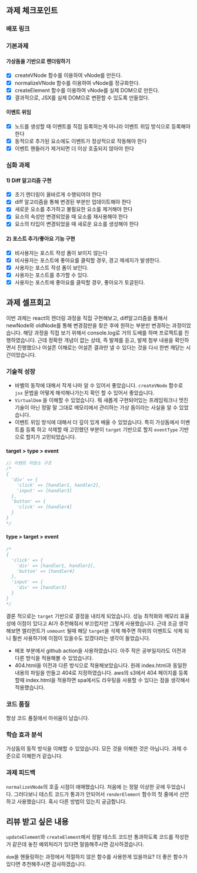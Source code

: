 ## 과제 체크포인트
### 배포 링크

<!--
배포 링크를 적어주세요
예시: https://<username>.github.io/front-5th-chapter1-1/

배포가 완료되지 않으면 과제를 통과할 수 없습니다.
배포 후에 정상 작동하는지 확인해주세요.
-->

### 기본과제

#### 가상돔을 기반으로 렌더링하기

- [x] createVNode 함수를 이용하여 vNode를 만든다.
- [x] normalizeVNode 함수를 이용하여 vNode를 정규화한다.
- [x] createElement 함수를 이용하여 vNode를 실제 DOM으로 만든다.
- [x] 결과적으로, JSX를 실제 DOM으로 변환할 수 있도록 만들었다.

#### 이벤트 위임

- [x] 노드를 생성할 때 이벤트를 직접 등록하는게 아니라 이벤트 위임 방식으로 등록해야 한다
- [x] 동적으로 추가된 요소에도 이벤트가 정상적으로 작동해야 한다
- [x] 이벤트 핸들러가 제거되면 더 이상 호출되지 않아야 한다

### 심화 과제

#### 1) Diff 알고리즘 구현

- [x] 초기 렌더링이 올바르게 수행되어야 한다
- [x] diff 알고리즘을 통해 변경된 부분만 업데이트해야 한다
- [x] 새로운 요소를 추가하고 불필요한 요소를 제거해야 한다
- [x] 요소의 속성만 변경되었을 때 요소를 재사용해야 한다
- [x] 요소의 타입이 변경되었을 때 새로운 요소를 생성해야 한다

#### 2) 포스트 추가/좋아요 기능 구현

- [x] 비사용자는 포스트 작성 폼이 보이지 않는다
- [x] 비사용자는 포스트에 좋아요를 클릭할 경우, 경고 메세지가 발생한다.
- [x] 사용자는 포스트 작성 폼이 보인다.
- [x] 사용자는 포스트를 추가할 수 있다.
- [x] 사용자는 포스트에 좋아요를 클릭할 경우, 좋아요가 토글된다.

## 과제 셀프회고
이번 과제는 react의 렌더링 과정을 직접 구현해보고, diff알고리즘을 통해서 newNode와 oldNode를 통해 변경점만을 찾은 후에 원하는 부분만 변경하는 과정이었습니다. 해당 과정을 직접 보기 위해서 console.log로 거의 도배를 하며 프로젝트를 진행하였습니다. 근데 정확한 개념이 없는 상태, 즉 발제를 듣고, 발제 첨부 내용을 확인하면서 진행했으나 어설픈 이해로는 어설픈 결과만 낼 수 있다는 것을 다시 한번 깨닫는 시간이었습니다. 
### 기술적 성장
<!-- 예시
- 새로 학습한 개념
- 기존 지식의 재발견/심화
- 구현 과정에서의 기술적 도전과 해결
-->
- 바벨의 동작에 대해서 작게 나마 알 수 있어서 좋았습니다. `createVNode` 함수로 `jsx` 문법을 어떻게 해석해나가는지 확인 할 수 있어서 좋았습니다.
- `VirtualDom` 을 이해할 수 있었습니다. 뭐 새롭게 구현되어있는 프레임워크나 멋진 기술이 아닌 정말 말 그대로 메모리에서 관리하는 가상 돔이라는 사실을 알 수 있었습니다.
- 이벤트 위임 방식에 대해서 더 깊이 있게 배울 수 있었습니다. 특히 가상돔에서 이벤트를 등록 하고 삭제할 때 고민했던 부분이 `target` 기반으로 할지 `eventType` 기반으로 할지가 고민되었습니다.
#### target > type > event
```javascript
// 이벤트 저장소 구조
/*
{
  'div' => {
    'click' => [handler1, handler2],
    'input' => [handler3]
  },
  'button' => {
    'click' => [handler4]
  }
}
*/
```
#### type > target > event
```javascript
/*
{
  'click' => {
    'div' => [handler1, handler2],
    'button' => [handler4]
  },
  'input' => {
    'div' => [handler3]
  }
}
*/
```
결론 적으로는 `target` 기반으로 결정을 내리게 되었습니다. 성능 최적화와 메모리 효율성에 이점이 있다고 AI가 추천해줘서 부끄럽지만 그렇게 사용했습니다. 근데 조금 생각해보면 엘리먼트가 `unmount` 될때 해당 `target`을 삭제 해주면 하위의 이벤트도 삭제 되니 훨씬 사용하기에 이점이 있을수도 있겠다라는 생각이 들었습니다.

- 배포 부분에서 github action을 사용하였습니다. 아주 작은 공부일지라도 이전과 다른 방식을 적용해볼 수 있었습니다.
- 404.html을 이전과 다른 방식으로 적용해보았습니다. 원래 index.html과 동일한 내용의 파일을 만들고 404로 지정하였습니다. aws의 s3에서 404 페이지를 등록할때 index.html을 적용하면 spa에서도 라우팅을 사용할 수 있다는 점을 생각해서 적용했습니다.

### 코드 품질
항상 코드 품질에서 아쉬움이 남습니다. 

### 학습 효과 분석
가상돔의 동작 방식을 이해할 수 있었습니다. 모든 것을 이해한 것은 아닙니다. 과제 수준으로 이해한거 같습니다. 

### 과제 피드백
`normalizeVNode`의 호출 시점이 애매했습니다. 처음에 는 정말 이상한 곳에 두었습니다. 그러다보니 테스트 코드가 통과가 안되어서 `renderElement` 함수의 첫 줄에서 선언하고 사용했습니다. 혹시 다른 방법이 있는지 궁금합니다.

## 리뷰 받고 싶은 내용
`updateElememt`와 `createElement`에서 정말 테스트 코드만 통과하도록 코드를 작성한거 같은데 놓친 예외처리가 있다면 말씀해주시면 감사하겠습니다. 

`dom`을 핸들링하는 과정에서 적절하지 않은 함수를 사용한게 있을까요? 더 좋은 함수가 있다면 추천해주시면 감사하겠습니다. 

<!--
피드백 받고 싶은 내용을 구체적으로 남겨주세요
모호한 요청은 피드백을 남기기 어렵습니다.

참고링크: https://chatgpt.com/share/675b6129-515c-8001-ba72-39d0fa4c7b62

모호한 요청의 예시)
- 코드 스타일에 대한 피드백 부탁드립니다.
- 코드 구조에 대한 피드백 부탁드립니다.
- 개념적인 오류에 대한 피드백 부탁드립니다.
- 추가 구현이 필요한 부분에 대한 피드백 부탁드립니다.

구체적인 요청의 예시)
- 현재 함수와 변수명을 보면 직관성이 떨어지는 것 같습니다. 함수와 변수를 더 명확하게 이름 지을 수 있는 방법에 대해 조언해주실 수 있나요?
- 현재 파일 단위로 코드가 분리되어 있지만, 모듈화나 계층화가 부족한 것 같습니다. 어떤 기준으로 클래스를 분리하거나 모듈화를 진행하면 유지보수에 도움이 될까요?
- MVC 패턴을 따르려고 했는데, 제가 구현한 구조가 MVC 원칙에 맞게 잘 구성되었는지 검토해주시고, 보완할 부분을 제안해주실 수 있을까요?
- 컴포넌트 간의 의존성이 높아져서 테스트하기 어려운 상황입니다. 의존성을 낮추고 테스트 가능성을 높이는 구조 개선 방안이 있을까요?
-->
